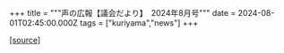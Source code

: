 +++
title = """声の広報【議会だより】　2024年8月号"""
date = 2024-08-01T02:45:00.000Z
tags = ["kuriyama","news"]
+++


[[source]](https://www.town.kuriyama.hokkaido.jp/site/koho/28368.html)
